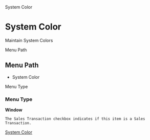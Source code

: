 
System Color
# System Color


Maintain System Colors

Menu Path
## Menu Path



- System Color

Menu Type
### Menu Type

**Window**

```
The Sales Transaction checkbox indicates if this item is a Sales Transaction.
```

[System Color](../../window-system-color.md)